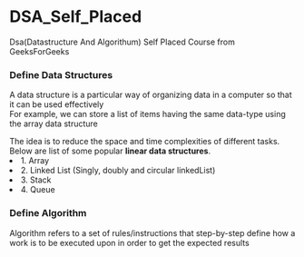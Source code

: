 # DSA_Self_Placed
 Dsa(Datastructure And Algorithum) Self Placed Course from GeeksForGeeks
 
<h3>Define Data Structures</h3>
<p>A data structure is a particular way of organizing data in a computer so that it can be used effectively<br>
For example, we can store a list of items having the same data-type using the array data structure</p>
The idea is to reduce the space and time complexities of different tasks. Below are list of some popular <b>linear data structures</b>.
<li>1. Array</li>
<li>2. Linked List (Singly, doubly and circular linkedList)</li>
<li>3. Stack</li>
<li>4. Queue</li>

<h3>Define Algorithm</h3>
Algorithm refers to a set of rules/instructions that step-by-step define how a work is to be executed upon in order to get the expected results
